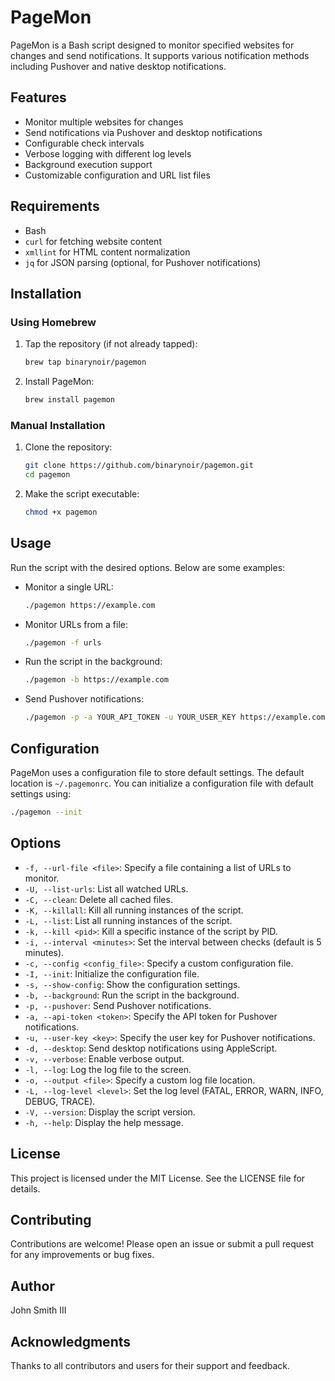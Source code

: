 # PageMon

PageMon is a Bash script designed to monitor specified websites for changes and send notifications. It supports various notification methods including Pushover and native desktop notifications.

## Features

- Monitor multiple websites for changes
- Send notifications via Pushover and desktop notifications
- Configurable check intervals
- Verbose logging with different log levels
- Background execution support
- Customizable configuration and URL list files

## Requirements

- Bash
- `curl` for fetching website content
- `xmllint` for HTML content normalization
- `jq` for JSON parsing (optional, for Pushover notifications)

## Installation

### Using Homebrew

1. Tap the repository (if not already tapped):
    ```bash
    brew tap binarynoir/pagemon
    ```

2. Install PageMon:
    ```bash
    brew install pagemon
    ```
### Manual Installation

1. Clone the repository:
    ```bash
    git clone https://github.com/binarynoir/pagemon.git
    cd pagemon
    ```

2. Make the script executable:
    ```bash
    chmod +x pagemon
    ```

## Usage

Run the script with the desired options. Below are some examples:

- Monitor a single URL:
    ```bash
    ./pagemon https://example.com
    ```

- Monitor URLs from a file:
    ```bash
    ./pagemon -f urls
    ```

- Run the script in the background:
    ```bash
    ./pagemon -b https://example.com
    ```

- Send Pushover notifications:
    ```bash
    ./pagemon -p -a YOUR_API_TOKEN -u YOUR_USER_KEY https://example.com
    ```

## Configuration

PageMon uses a configuration file to store default settings. The default location is `~/.pagemonrc`. You can initialize a configuration file with default settings using:
```bash
./pagemon --init
```

## Options

- `-f, --url-file <file>`: Specify a file containing a list of URLs to monitor.
- `-U, --list-urls`: List all watched URLs.
- `-C, --clean`: Delete all cached files.
- `-K, --killall`: Kill all running instances of the script.
- `-L, --list`: List all running instances of the script.
- `-k, --kill <pid>`: Kill a specific instance of the script by PID.
- `-i, --interval <minutes>`: Set the interval between checks (default is 5 minutes).
- `-c, --config <config_file>`: Specify a custom configuration file.
- `-I, --init`: Initialize the configuration file.
- `-s, --show-config`: Show the configuration settings.
- `-b, --background`: Run the script in the background.
- `-p, --pushover`: Send Pushover notifications.
- `-a, --api-token <token>`: Specify the API token for Pushover notifications.
- `-u, --user-key <key>`: Specify the user key for Pushover notifications.
- `-d, --desktop`: Send desktop notifications using AppleScript.
- `-v, --verbose`: Enable verbose output.
- `-l, --log`: Log the log file to the screen.
- `-o, --output <file>`: Specify a custom log file location.
- `-L, --log-level <level>`: Set the log level (FATAL, ERROR, WARN, INFO, DEBUG, TRACE).
- `-V, --version`: Display the script version.
- `-h, --help`: Display the help message.

## License

This project is licensed under the MIT License. See the LICENSE file for details.

## Contributing

Contributions are welcome! Please open an issue or submit a pull request for any improvements or bug fixes.

## Author

John Smith III

## Acknowledgments

Thanks to all contributors and users for their support and feedback.

